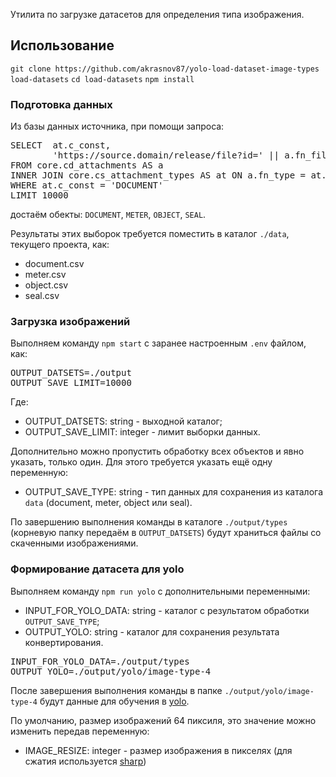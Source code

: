 Утилита по загрузке датасетов для определения типа изображения.

## Использование

`git clone https://github.com/akrasnov87/yolo-load-dataset-image-types load-datasets`
`cd load-datasets`
`npm install`

### Подготовка данных
Из базы данных источника, при помощи запроса:
<pre>
SELECT 	at.c_const,
		'https://source.domain/release/file?id=' || a.fn_file AS c_url
FROM core.cd_attachments AS a
INNER JOIN core.cs_attachment_types AS at ON a.fn_type = at.id
WHERE at.c_const = 'DOCUMENT'
LIMIT 10000
</pre>

достаём обекты: `DOCUMENT`, `METER`, `OBJECT`, `SEAL`.

Результаты этих выборок требуется поместить в каталог `./data`, текущего проекта, как:
* document.csv
* meter.csv
* object.csv
* seal.csv

### Загрузка изображений
Выполняем команду `npm start` с заранее настроенным `.env` файлом, как:
<pre>
OUTPUT_DATSETS=./output
OUTPUT_SAVE_LIMIT=10000
</pre>

Где:
* OUTPUT_DATSETS: string - выходной каталог;
* OUTPUT_SAVE_LIMIT: integer - лимит выборки данных.

Дополнительно можно пропустить обработку всех объектов и явно указать, только один. Для этого требуется указать ещё одну переменную:
* OUTPUT_SAVE_TYPE: string - тип данных для сохранения из каталога `data` (document, meter, object или seal).

По завершению выполнения команды в каталоге `./output/types` (корневую папку передаём в `OUTPUT_DATSETS`) будут храниться файлы со скаченными изображениями.

### Формирование датасета для yolo

Выполняем команду `npm run yolo` с дополнительными переменными:

* INPUT_FOR_YOLO_DATA: string - каталог с результатом обработки `OUTPUT_SAVE_TYPE`;
* OUTPUT_YOLO: string - каталог для сохранения результата конвертирования.

<pre>
INPUT_FOR_YOLO_DATA=./output/types
OUTPUT_YOLO=./output/yolo/image-type-4
</pre>

После завершения выполнения команды в папке `./output/yolo/image-type-4` будут данные для обучения в [yolo](https://docs.ultralytics.com/ru/datasets/classify/#folder-structure-example).

По умолчанию, размер изображений 64 пиксиля, это значение можно изменить передав переменную:
* IMAGE_RESIZE: integer - размер изображения в пикселях (для сжатия используется [sharp](https://www.npmjs.com/package/sharp))